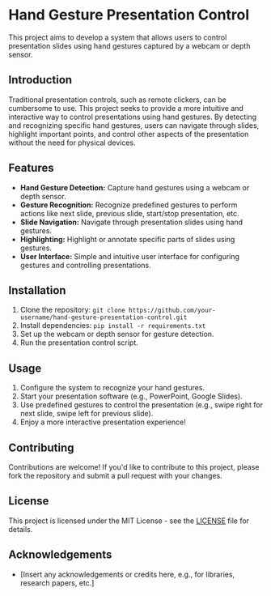 # Hand Gesture Presentation Control

This project aims to develop a system that allows users to control presentation slides using hand gestures captured by a webcam or depth sensor.

## Introduction

Traditional presentation controls, such as remote clickers, can be cumbersome to use. This project seeks to provide a more intuitive and interactive way to control presentations using hand gestures. By detecting and recognizing specific hand gestures, users can navigate through slides, highlight important points, and control other aspects of the presentation without the need for physical devices.

## Features

- **Hand Gesture Detection:** Capture hand gestures using a webcam or depth sensor.
- **Gesture Recognition:** Recognize predefined gestures to perform actions like next slide, previous slide, start/stop presentation, etc.
- **Slide Navigation:** Navigate through presentation slides using hand gestures.
- **Highlighting:** Highlight or annotate specific parts of slides using gestures.
- **User Interface:** Simple and intuitive user interface for configuring gestures and controlling presentations.

## Installation

1. Clone the repository: `git clone https://github.com/your-username/hand-gesture-presentation-control.git`
2. Install dependencies: `pip install -r requirements.txt`
3. Set up the webcam or depth sensor for gesture detection.
4. Run the presentation control script.

## Usage

1. Configure the system to recognize your hand gestures.
2. Start your presentation software (e.g., PowerPoint, Google Slides).
3. Use predefined gestures to control the presentation (e.g., swipe right for next slide, swipe left for previous slide).
4. Enjoy a more interactive presentation experience!

## Contributing

Contributions are welcome! If you'd like to contribute to this project, please fork the repository and submit a pull request with your changes.

## License

This project is licensed under the MIT License - see the [LICENSE](LICENSE) file for details.

## Acknowledgements

- [Insert any acknowledgements or credits here, e.g., for libraries, research papers, etc.]
